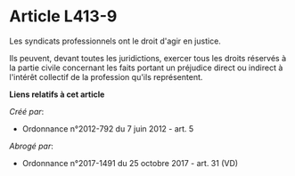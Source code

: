 # Article L413-9

Les syndicats professionnels ont le droit d'agir en justice. 

Ils peuvent, devant toutes les juridictions, exercer tous les droits réservés à la partie civile concernant les faits portant
un préjudice direct ou indirect à l'intérêt collectif de la profession qu'ils représentent.

**Liens relatifs à cet article**

_Créé par_:

  - Ordonnance n°2012-792 du 7 juin 2012 - art. 5

_Abrogé par_:

  - Ordonnance n°2017-1491 du 25 octobre 2017 - art. 31 (VD)
